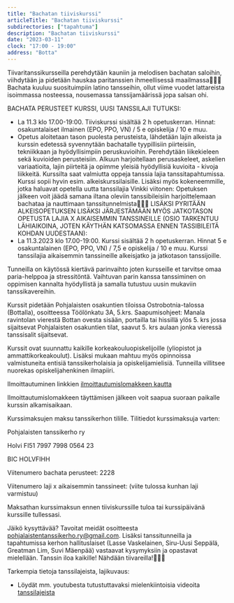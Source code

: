 ```yaml
---
title: "Bachatan tiiviskurssi"
articleTitle: "Bachatan tiiviskurssi"
subdirectories: ["tapahtuma"]
description: "Bachatan tiiviskurssi"
date: "2023-03-11"
clock: "17:00 - 19:00"
address: "Botta"
---
```


Tiivaritanssikursseilla perehdytään kauniin ja melodisen bachatan saloihin, viihdytään ja pidetään hauskaa paritanssien ihmeellisessä maailmassa🙂💃🕺 Bachata kuuluu suosituimpiin latino tansseihin, ollut viime vuodet lattareista isoimmassa nosteessa, nousemassa tanssijamäärissä jopa salsan ohi.

BACHATA PERUSTEET KURSSI, UUSI TANSSILAJI TUTUKSI:
- La 11.3 klo 17.00-19:00. Tiiviskurssi sisältää 2 h opetuskerran. Hinnat: osakuntalaiset ilmainen (EPO, PPO, VN) / 5 e opiskelija / 10 e muu.
- Opetus aloitetaan tason puolesta perusteista, lähdetään lajin alkeista ja kurssin edetessä syvennytään bachatalle tyypillisiin piirteisiin, tekniikkaan ja hyödyllisimpiin peruskuvioihin. Perehdytään liikekieleen sekä kuvioiden perusteisiin. Alkuun harjoitellaan perusaskeleet, askelien variaatioita, lajin piirteitä ja opimme yleisiä hyödyllisiä kuvioita - kivoja liikkeitä. Kurssilta saat valmiutta oppeja tanssia lajia tanssitapahtumissa.
Kurssi sopii hyvin esim. alkeiskurssilaisille. Lisäksi myös kokeneemmille, jotka haluavat opetella uutta tanssilajia
Vinkki viitonen: Opetuksen jälkeen voit jäädä samana iltana oleviin tanssibileisiin harjoittelemaan bachataa ja nauttimaan tanssitunnelmista🎺🎷🎼
LISÄKSI PYRITÄÄN ALKEISOPETUKSEN LISÄKSI JÄRJESTÄMÄÄN MYÖS JATKOTASON OPETUSTA LAJIA X AIKAISEMMIN TANSSINEILLE (OSIO TARKENTUU LÄHIAIKOINA, JOTEN KÄYTHÄN KATSOMASSA ENNEN TASSIBILEITÄ KOHDAN UUDESTAAN):
- La 11.3.2023 klo 17.00-19:00. Kurssi sisältää 2 h opetuskerran. Hinnat 5 e osakuntalainen (EPO, PPO, VN) / 7,5 e opiskelija / 10 e muu.
Kurssi tanssilajia aikaisemmin tanssineille alkeisjatko ja jatkotason tanssijoille.

Tunneilla on käytössä kiertävä parinvaihto joten kursseille et tarvitse omaa paria-helppoa ja stressitöntä. Vaihtuvan parin kanssa tanssiminen on oppimisen kannalta hyödyllistä ja samalla tutustuu uusin mukaviin tanssikavereihin.

Kurssit pidetään Pohjalaisten osakuntien tiloissa Ostrobotnia-talossa (Bottalla), osoitteessa Töölönkatu 3A, 5.krs. Saapumisohjeet: Manala ravintolan vierestä Bottan ovesta sisään, portailla tai hissillä ylös 5. krs jossa sijaitsevat Pohjalaisten osakuntien tilat, saavut 5. krs aulaan jonka vieressä tanssisalit sijaitsevat.

Kurssit ovat suunnattu kaikille korkeakouluopiskelijoille (yliopistot ja ammattikorkeakoulut). Lisäksi mukaan mahtuu myös opinnoissa valmistuneita entisiä tanssikerholaisia ja opiskelijamielisiä. Tunneilla villitsee nuorekas opiskelijahenkinen ilmapiiri.

Ilmoittautuminen linkkien [ilmoittautumislomakkeen kautta](https://docs.google.com/forms/d/e/1FAIpQLSfdYzPME6Wu7lya-imh59sEuZA45X6tF2-JCyfHllgXHioROQ/viewform?fbclid=IwAR1uKz4sbVpUscmYSZaMqWLUxzZBIjdMB2Lt5qLqdvAyqAo1cTrQh1eMabY)

Ilmoittautumislomakkeen täyttämisen jälkeen voit saapua suoraan paikalle kurssin alkamisaikaan.

Kurssimaksujen maksu tanssikerhon tilille. Tilitiedot kurssimaksuja varten:

Pohjalaisten tanssikerho ry

Holvi FI51 7997 7998 0564 23

BIC HOLVFIHH

Viitenumero bachata perusteet: 2228

Viitenumero laji x aikaisemmin tanssineet: (viite tulossa kunhan laji varmistuu)

Maksathan kurssimaksun ennen tiiviskurssille tuloa tai kurssipäivänä kurssille tullessasi.

Jäikö kysyttävää? Tavoitat meidät osoitteesta pohjalaistentanssikerho.ry@gmail.com. Lisäksi tanssitunneilla ja tapahtumissa kerhon hallituslaiset (Lasse Vaskelainen, Siru-Uusi Seppälä, Greatman Lim, Suvi Mäenpää) vastaavat kysymyksiin ja opastavat mielellään. Tanssin iloa kaikille! Nähdään tiivareilla!🙂💃🕺

Tarkempia tietoja tanssilajeista, lajikuvaus:
- Löydät mm. youtubesta tutustuttavaksi mielenkiintoisia videoita [tanssilajeista](https://www.youtube.com/results?search_query=bachata)
